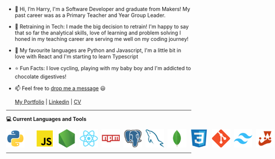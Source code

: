 - 👋 Hi, I’m Harry, I'm a Software Developer and graduate from Makers! My past career was as a Primary Teacher and Year Group Leader.
- 👀 Retraining in Tech: I made the big decision to retrain! I'm happy to say that so far the analytical skills, love of learning and problem solving I honed in my teaching career are serving me well on my coding journey! 
- 🌱 My favourite languages are Python and Javascript, I'm a little bit in love with React and I'm starting to learn Typescript
- ⭐️ Fun Facts: I love cycling, playing with my baby boy and I'm addicted to chocolate digestives!
- 📫 Feel free to [drop me a message](mailto:hjtrhodes@gmail.com) 😃

   [My Portfolio](https://hrhodes.co.uk)   |   [Linkedin](https://www.linkedin.com/in/harry-rhodes851b3663)   |   [CV](https://docs.google.com/document/d/1WDQ-0gyIWZ4Quz8XPf9fVCJSYeT4G6iH9QUZh5Qx7nI/edit?usp=sharing)
---

**💻 Current Languages and Tools**

<div style="display: flex; align-items: center;">
   
<img src="https://github.com/vscode-icons/vscode-icons/blob/master/icons/file_type_python.svg" alt="Python Logo" width="50" height="50" style="margin-right: 30px;" />
<img src="https://github.com/vscode-icons/vscode-icons/blob/master/icons/file_type_js_official.svg" alt="Javascript Logo" width="50" height="50" style="margin-right: 10px;" />
<img src="https://github.com/devicons/devicon/blob/v2.15.1/icons/nodejs/nodejs-original.svg" alt=" Node Logo" width="50" height="50" style="margin-right: 10px;" />
<img src="https://github.com/devicons/devicon/blob/v2.15.1/icons/react/react-original.svg" alt="React Logo" width="50" height="50" style="margin-right: 10px;" />
<img src="https://github.com/devicons/devicon/blob/v2.15.1/icons/npm/npm-original-wordmark.svg" alt="NPM Logo" width="50" height="50" style="margin-right: 10px;" />
<img src="https://github.com/devicons/devicon/blob/v2.15.1/icons/postgresql/postgresql-original.svg" alt="Postgres Logo" width="50" height="50" style="margin-right: 10px;" />
<img src="https://github.com/devicons/devicon/blob/v2.15.1/icons/mysql/mysql-original.svg" alt="MySQL Logo" width="50" height="50" style="margin-right: 10px;" />
<img src="https://github.com/devicons/devicon/blob/v2.15.1/icons/mongodb/mongodb-original.svg" alt="MongoDB Logo" width="50" height="50" style="margin-right: 10px;" />
<img src="https://github.com/devicons/devicon/blob/v2.15.1/icons/css3/css3-original.svg" alt="CSS Logo" width="50" height="50" style="margin-right: 10px;" />
<img src="https://github.com/devicons/devicon/blob/v2.15.1/icons/git/git-original.svg" alt="Git Logo" width="50" height="50" style="margin-right: 10px;" />
<img src="https://github.com/devicons/devicon/blob/v2.15.1/icons/tailwindcss/tailwindcss-plain.svg" alt="Tailwind Logo" width="50" height="50" style="margin-right: 10px;" />
<img src="https://github.com/vscode-icons/vscode-icons/blob/master/icons/file_type_jest.svg" alt="Jest Logo" width="50" height="50" style="margin-right: 10px;" />
<img src="https://github.com/vscode-icons/vscode-icons/blob/master/icons/file_type_cypress.svg" alt="Cypress Logo" width="50" height="50" style="margin-right: 10px;" />
<img src="https://github.com/devicons/devicon/blob/v2.15.1/icons/flask/flask-original-wordmark.svg" alt="Flask Logo" width="50" height="50" style="margin-right: 10px;" />
<img src="https://github.com/devicons/devicon/blob/v2.15.1/icons/express/express-original.svg" alt="Express Logo" width="50" height="50" style="margin-right: 10px;" />
</div>

---



